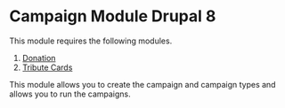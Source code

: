 # Campaign Module Drupal 8

This module requires the following modules.

1. [Donation](https://github.com/msankhala/donation)
2. [Tribute Cards](https://github.com/msankhala/tribute_cards)

This module allows you to create the campaign and campaign types and allows you to run the campaigns.
